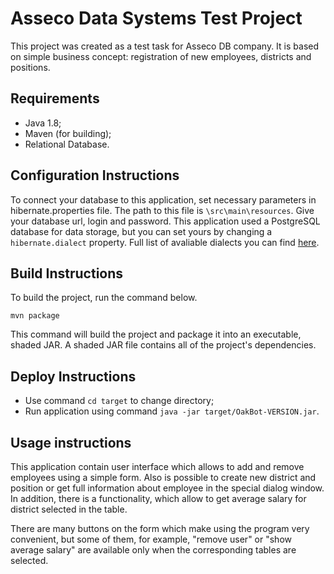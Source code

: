 
# Asseco Data Systems Test Project


This project was created as a test task for Asseco DB company. It is based on simple business concept: registration of new employees, districts and positions.

## Requirements


* Java 1.8;
* Maven (for building);
* Relational Database.

## Configuration Instructions


To connect your database to this application, set necessary parameters in hibernate.properties file. The path to this file is `\src\main\resources`. 
Give your database url, login and password. This application used a PostgreSQL database for data storage, but you can set yours by changing a `hibernate.dialect` property. Full list of avaliable dialects you can find [here](https://www.javatpoint.com/dialects-in-hibernate).

## Build Instructions

To build the project, run the command below.

```
mvn package
```

This command will build the project and package it into an executable, shaded JAR. A shaded JAR file contains all of the project's dependencies. 

## Deploy Instructions

* Use command `cd target` to change directory;
* Run application using command `java -jar target/OakBot-VERSION.jar`.


## Usage instructions


This application contain user interface which allows to add and remove employees using a simple form. Also is possible to create new district and position or get full information about employee in the special dialog window. In addition, there is a functionality, which allow to get average salary for district selected in the table. 

There are many buttons on the form which make using the program very convenient, but some of them, for example, "remove user" or "show average salary" are available only when the corresponding tables are selected.

